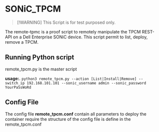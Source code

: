 # SONiC_TPCM

>[!WARNING] This Script is for test purposed only.

The remote-tpmc is a proof script to remotely manipulate the TPCM REST-API on a Dell Enterprise SONiC device.
This script permit to list, deploy, remove a TPCM.

## Running Python script
remote_tpcm.py is the master script

**usage:**.
  `python3 remote_tpcm.py --action [List|Install|Remove] --switch_ip 192.168.101.101 --sonic_username admin --sonic_password YourPaSsWoRd`
  

## Config File
The config file **remote_tpcm.conf** contain all parameters to deploy the container require
the structure of the config file is define in the remote_tpcm.conf
